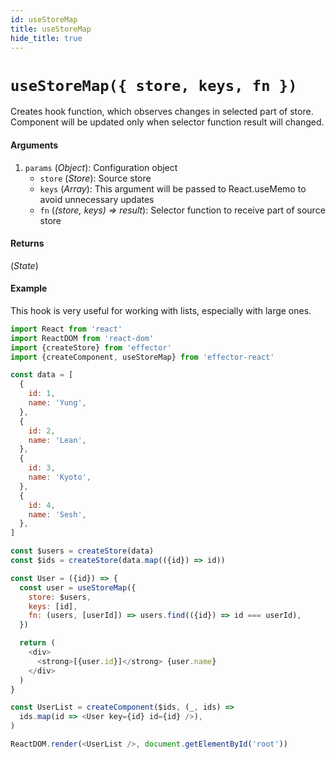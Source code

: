 ```yaml
---
id: useStoreMap
title: useStoreMap
hide_title: true
---
```


# `useStoreMap({ store, keys, fn })`

Creates hook function, which observes changes in selected part of store. Component will be updated only when selector function result will changed.

#### Arguments

1. `params` (_Object_): Configuration object
   - `store` (_Store_): Source store
   - `keys` (_Array_): This argument will be passed to React.useMemo to avoid unnecessary updates
   - `fn` (_(store, keys) => result_): Selector function to receive part of source store

#### Returns

(_State_)

#### Example

This hook is very useful for working with lists, especially with large ones.

```js try
import React from 'react'
import ReactDOM from 'react-dom'
import {createStore} from 'effector'
import {createComponent, useStoreMap} from 'effector-react'

const data = [
  {
    id: 1,
    name: 'Yung',
  },
  {
    id: 2,
    name: 'Lean',
  },
  {
    id: 3,
    name: 'Kyoto',
  },
  {
    id: 4,
    name: 'Sesh',
  },
]

const $users = createStore(data)
const $ids = createStore(data.map(({id}) => id))

const User = ({id}) => {
  const user = useStoreMap({
    store: $users,
    keys: [id],
    fn: (users, [userId]) => users.find(({id}) => id === userId),
  })

  return (
    <div>
      <strong>[{user.id}]</strong> {user.name}
    </div>
  )
}

const UserList = createComponent($ids, (_, ids) =>
  ids.map(id => <User key={id} id={id} />),
)

ReactDOM.render(<UserList />, document.getElementById('root'))
```
